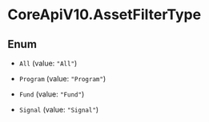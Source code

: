 # CoreApiV10.AssetFilterType

## Enum


* `All` (value: `"All"`)

* `Program` (value: `"Program"`)

* `Fund` (value: `"Fund"`)

* `Signal` (value: `"Signal"`)


